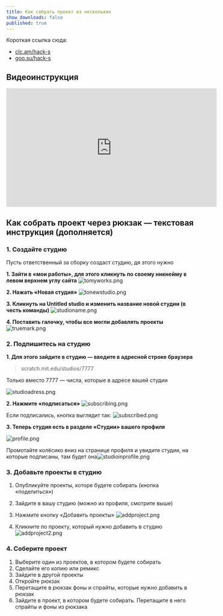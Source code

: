 ```yaml
---
title: Как собрать проект из нескольких
show_downloads: false
published: true
---
```


Короткая ссылка сюда:

- [clc.am/hack-s](https://clc.am/hack-s)
- [goo.su/hack-s](https://goo.su/hack-s)

##  Видеоинструкция

<iframe width="560" height="315" src="https://www.youtube.com/embed/97Sl9NmaSm0" title="YouTube video player" frameborder="0" allow="accelerometer; autoplay; clipboard-write; encrypted-media; gyroscope; picture-in-picture" allowfullscreen></iframe>

## Как собрать проект через рюкзак — текстовая инструкция (дополняется)

### 1. Создайте студию

Пусть ответственный за сборку создаст студию, дя этого нужно


**1. Зайти в «мои работы», для этого кликнуть по своему никнейму в левом верхнем углу сайта** ![tomyworks.png]({{site.baseurl}}/share/tomyworks.png)



**2. Нажать «Новая студия»** ![tonewstudio.png]({{site.baseurl}}/share/tonewstudio.png)



**3. Кликнуть на Untitled studio и изменить название новой студии (в честь команды)** ![studioname.png]({{site.baseurl}}/share/studioname.png)



**4. Поставить галочку, чтобы все могли добавлять проекты** ![truemark.png]({{site.baseurl}}/share/truemark.png)



### 2. Подпишитесь на студию

**1. Для этого зайдите в студию — введите в адресной строке браузера** 

> scratch.mit.edu/studios/7777

Только вместо 7777 — числа, которые в адресе вашей студии

![studioadress.png]({{site.baseurl}}/share/studioadress.png)



**2. Нажмите «подписаться»**
![subscribing.png]({{site.baseurl}}/share/subscribing.png)

Если подписались, кнопка выглядит так:
![subscribed.png]({{site.baseurl}}/share/subscribed.png)


**3. Теперь студия есть в разделе «Студии» вашего профиля**

![profile.png]({{site.baseurl}}/share/profile.png)

Промотайте колёсико вниз на странице профиля и увидите студии, на которые подписаны, там будет она![studioinprofile.png]({{site.baseurl}}/share/studioinprofile.png)


### 3. Добавьте проекты в студию

1. Опубликуйте проекты, которе будете собирать (кнопка «поделиться»)
2. Зайдите в вашу студию (можно из профиля, смотрите выше)
3. Нажмите кнопку «Добавить проекты» ![addproject.png]({{site.baseurl}}/share/addproject.png)

4. Кликните по проекту, который нужно добавить в студию
![addproject2.png]({{site.baseurl}}/share/addproject2.png)


### 4. Соберите проект

1. Выберите один из проектов, в котором будете собирать
1. Сделайте его копию или ремикс
1. Зайдите в другой проекты
1. Откройте рюкзак
1. Перетащите в рюкзак фоны и спрайты, которые нужно добавить в рюкзак
1. Зайдите в проект, в котором будете собирать. Перетащите в него спрайты и фоны из рюкзака

